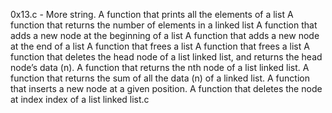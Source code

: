 0x13.c - More string.
A function that prints all the elements of a list
A function that returns the number of elements in a linked list
A function that adds a new node at the beginning of a list
A function that adds a new node at the end of a list
A function that frees a list
A function that frees a list
A function that deletes the head node of a list linked list, and returns the head node’s data (n).
A function that returns the nth node of a list linked list.
A function that returns the sum of all the data (n) of a linked list.
A function that inserts a new node at a given position.
A function that deletes the node at index index of a list linked list.c
